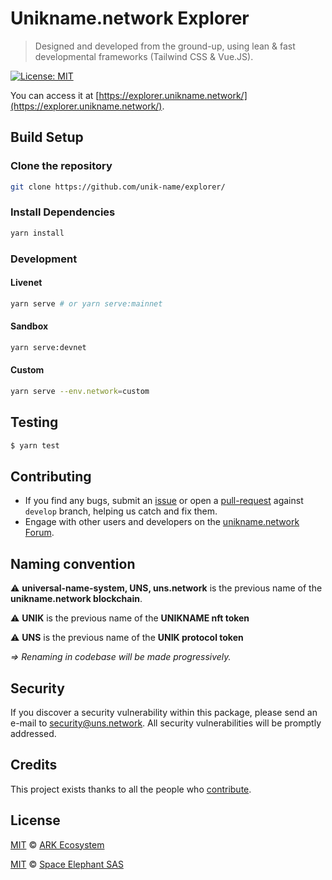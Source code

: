 # Unikname.network Explorer

> Designed and developed from the ground-up, using lean & fast developmental frameworks (Tailwind CSS & Vue.JS).

[![License: MIT](https://badgen.now.sh/badge/license/MIT/green)](https://opensource.org/licenses/MIT)

You can access it at [https://explorer.unikname.network/](https://explorer.unikname.network/).

## Build Setup

### Clone the repository

```bash
git clone https://github.com/unik-name/explorer/
```

### Install Dependencies

```bash
yarn install
```

### Development

#### Livenet

```bash
yarn serve # or yarn serve:mainnet
```

#### Sandbox

```bash
yarn serve:devnet
```

#### Custom

```bash
yarn serve --env.network=custom
```

## Testing

```bash
$ yarn test
```

## Contributing

- If you find any bugs, submit an [issue](../../issues) or open a [pull-request](../../pulls) against `develop` branch, helping us catch and fix them.
- Engage with other users and developers on the [unikname.network Forum](https://forum.unikname.com/c/uns-network/7).

## Naming convention

⚠️ **universal-name-system, UNS, uns.network** is the previous name of the **unikname.network blockchain**.

⚠️ **UNIK** is the previous name of the **UNIKNAME nft token**

⚠️ **UNS** is the previous name of the **UNIK protocol token**

_=> Renaming in codebase will be made progressively._

## Security

If you discover a security vulnerability within this package, please send an e-mail to security@uns.network. All security vulnerabilities will be promptly addressed.

## Credits

This project exists thanks to all the people who [contribute](../../contributors).

## License

[MIT](LICENSE) © [ARK Ecosystem](https://ark.io)

[MIT](LICENSE) © [Space Elephant SAS](https://spacelephant.org)
